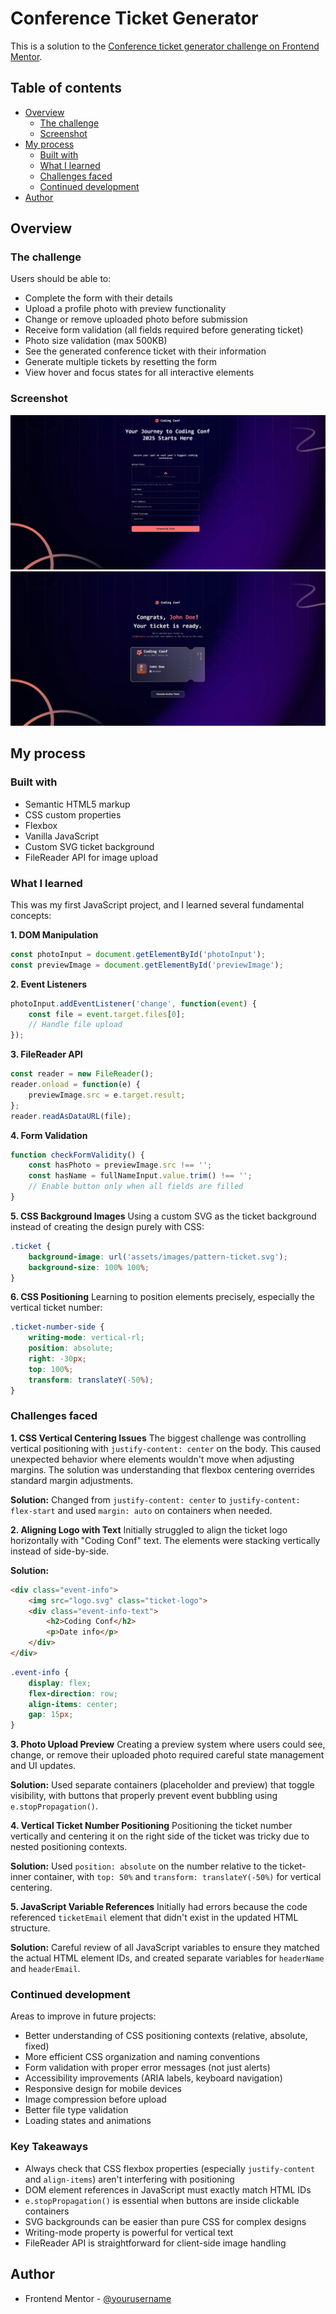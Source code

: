 # Conference Ticket Generator

This is a solution to the [Conference ticket generator challenge on Frontend Mentor](https://www.frontendmentor.io/challenges/conference-ticket-generator-oq5gFIU12w). 

## Table of contents

- [Overview](#overview)
  - [The challenge](#the-challenge)
  - [Screenshot](#screenshot)
- [My process](#my-process)
  - [Built with](#built-with)
  - [What I learned](#what-i-learned)
  - [Challenges faced](#challenges-faced)
  - [Continued development](#continued-development)
- [Author](#author)

## Overview

### The challenge

Users should be able to:

- Complete the form with their details
- Upload a profile photo with preview functionality
- Change or remove uploaded photo before submission
- Receive form validation (all fields required before generating ticket)
- Photo size validation (max 500KB)
- See the generated conference ticket with their information
- Generate multiple tickets by resetting the form
- View hover and focus states for all interactive elements

### Screenshot

![Form Page](./screenshot.jpg)
![Ticket Page](./screenshot2.jpg)

## My process

### Built with

- Semantic HTML5 markup
- CSS custom properties
- Flexbox
- Vanilla JavaScript
- Custom SVG ticket background
- FileReader API for image upload

### What I learned

This was my first JavaScript project, and I learned several fundamental concepts:

**1. DOM Manipulation**
```js
const photoInput = document.getElementById('photoInput');
const previewImage = document.getElementById('previewImage');
```

**2. Event Listeners**
```js
photoInput.addEventListener('change', function(event) {
    const file = event.target.files[0];
    // Handle file upload
});
```

**3. FileReader API**
```js
const reader = new FileReader();
reader.onload = function(e) {
    previewImage.src = e.target.result;
};
reader.readAsDataURL(file);
```

**4. Form Validation**
```js
function checkFormValidity() {
    const hasPhoto = previewImage.src !== '';
    const hasName = fullNameInput.value.trim() !== '';
    // Enable button only when all fields are filled
}
```

**5. CSS Background Images**
Using a custom SVG as the ticket background instead of creating the design purely with CSS:
```css
.ticket {
    background-image: url('assets/images/pattern-ticket.svg');
    background-size: 100% 100%;
}
```

**6. CSS Positioning**
Learning to position elements precisely, especially the vertical ticket number:
```css
.ticket-number-side {
    writing-mode: vertical-rl;
    position: absolute;
    right: -30px;
    top: 100%;
    transform: translateY(-50%);
}
```

### Challenges faced

**1. CSS Vertical Centering Issues**
The biggest challenge was controlling vertical positioning with `justify-content: center` on the body. This caused unexpected behavior where elements wouldn't move when adjusting margins. The solution was understanding that flexbox centering overrides standard margin adjustments.

**Solution:** Changed from `justify-content: center` to `justify-content: flex-start` and used `margin: auto` on containers when needed.

**2. Aligning Logo with Text**
Initially struggled to align the ticket logo horizontally with "Coding Conf" text. The elements were stacking vertically instead of side-by-side.

**Solution:** 
```html
<div class="event-info">
    <img src="logo.svg" class="ticket-logo">
    <div class="event-info-text">
        <h2>Coding Conf</h2>
        <p>Date info</p>
    </div>
</div>
```
```css
.event-info {
    display: flex;
    flex-direction: row;
    align-items: center;
    gap: 15px;
}
```

**3. Photo Upload Preview**
Creating a preview system where users could see, change, or remove their uploaded photo required careful state management and UI updates.

**Solution:** Used separate containers (placeholder and preview) that toggle visibility, with buttons that properly prevent event bubbling using `e.stopPropagation()`.

**4. Vertical Ticket Number Positioning**
Positioning the ticket number vertically and centering it on the right side of the ticket was tricky due to nested positioning contexts.

**Solution:** Used `position: absolute` on the number relative to the ticket-inner container, with `top: 50%` and `transform: translateY(-50%)` for vertical centering.

**5. JavaScript Variable References**
Initially had errors because the code referenced `ticketEmail` element that didn't exist in the updated HTML structure.

**Solution:** Careful review of all JavaScript variables to ensure they matched the actual HTML element IDs, and created separate variables for `headerName` and `headerEmail`.

### Continued development

Areas to improve in future projects:

- Better understanding of CSS positioning contexts (relative, absolute, fixed)
- More efficient CSS organization and naming conventions
- Form validation with proper error messages (not just alerts)
- Accessibility improvements (ARIA labels, keyboard navigation)
- Responsive design for mobile devices
- Image compression before upload
- Better file type validation
- Loading states and animations

### Key Takeaways

- Always check that CSS flexbox properties (especially `justify-content` and `align-items`) aren't interfering with positioning
- DOM element references in JavaScript must exactly match HTML IDs
- `e.stopPropagation()` is essential when buttons are inside clickable containers
- SVG backgrounds can be easier than pure CSS for complex designs
- Writing-mode property is powerful for vertical text
- FileReader API is straightforward for client-side image handling

## Author

- Frontend Mentor - [@yourusername](https://www.frontendmentor.io/profile/yourusername)
